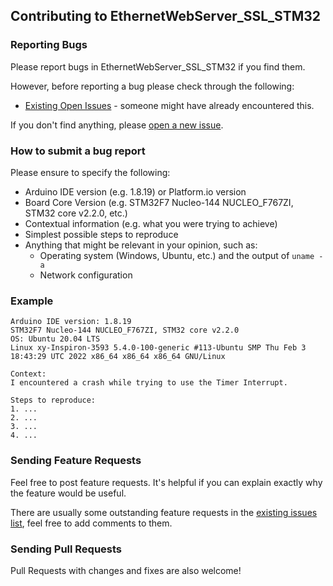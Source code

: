 ## Contributing to EthernetWebServer_SSL_STM32

### Reporting Bugs

Please report bugs in EthernetWebServer_SSL_STM32 if you find them.

However, before reporting a bug please check through the following:

* [Existing Open Issues](https://github.com/khoih-prog/EthernetWebServer_SSL_STM32/issues) - someone might have already encountered this.

If you don't find anything, please [open a new issue](https://github.com/khoih-prog/EthernetWebServer_SSL_STM32/issues/new).

### How to submit a bug report

Please ensure to specify the following:

* Arduino IDE version (e.g. 1.8.19) or Platform.io version
* Board Core Version (e.g. STM32F7 Nucleo-144 NUCLEO_F767ZI, STM32 core v2.2.0, etc.)
* Contextual information (e.g. what you were trying to achieve)
* Simplest possible steps to reproduce
* Anything that might be relevant in your opinion, such as:
  * Operating system (Windows, Ubuntu, etc.) and the output of `uname -a`
  * Network configuration


### Example

```
Arduino IDE version: 1.8.19
STM32F7 Nucleo-144 NUCLEO_F767ZI, STM32 core v2.2.0
OS: Ubuntu 20.04 LTS
Linux xy-Inspiron-3593 5.4.0-100-generic #113-Ubuntu SMP Thu Feb 3 18:43:29 UTC 2022 x86_64 x86_64 x86_64 GNU/Linux

Context:
I encountered a crash while trying to use the Timer Interrupt.

Steps to reproduce:
1. ...
2. ...
3. ...
4. ...
```
### Sending Feature Requests

Feel free to post feature requests. It's helpful if you can explain exactly why the feature would be useful.

There are usually some outstanding feature requests in the [existing issues list](https://github.com/khoih-prog/EthernetWebServer_SSL_STM32/issues?q=is%3Aopen+is%3Aissue+label%3Aenhancement), feel free to add comments to them.

### Sending Pull Requests

Pull Requests with changes and fixes are also welcome!
